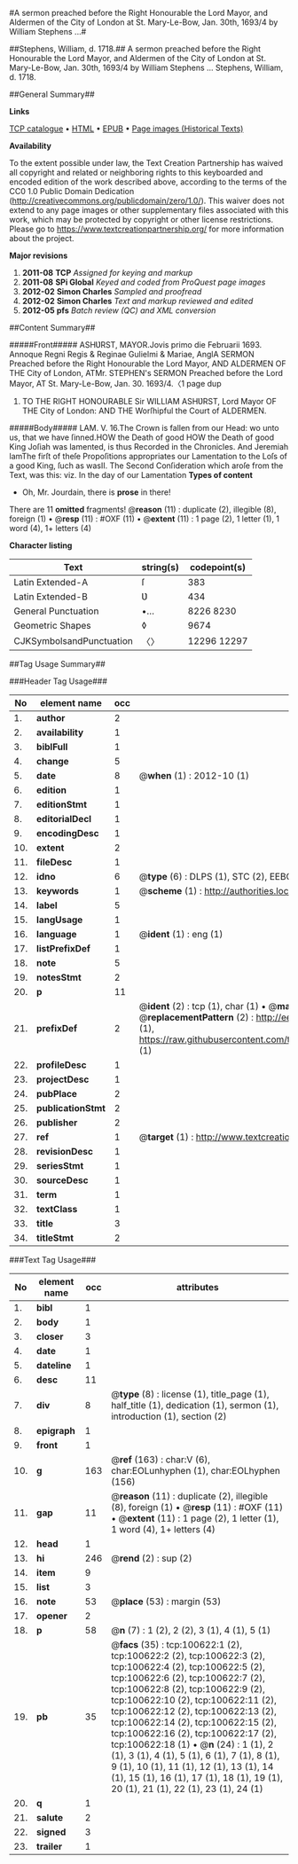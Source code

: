 #A sermon preached before the Right Honourable the Lord Mayor, and Aldermen of the City of London at St. Mary-Le-Bow, Jan. 30th, 1693/4 by William Stephens ...#

##Stephens, William, d. 1718.##
A sermon preached before the Right Honourable the Lord Mayor, and Aldermen of the City of London at St. Mary-Le-Bow, Jan. 30th, 1693/4 by William Stephens ...
Stephens, William, d. 1718.

##General Summary##

**Links**

[TCP catalogue](http://www.ota.ox.ac.uk/tcp/)  • 
[HTML](http://tei.it.ox.ac.uk/tcp/Texts-HTML/free/A61/A61461.html)  • 
[EPUB](http://tei.it.ox.ac.uk/tcp/Texts-EPUB/free/A61/A61461.epub) • 
[Page images (Historical Texts)](https://historicaltexts.jisc.ac.uk/eebo-13589064e)

**Availability**

To the extent possible under law, the Text Creation Partnership has waived all copyright and related or neighboring rights to this keyboarded and encoded edition of the work described above, according to the terms of the CC0 1.0 Public Domain Dedication (http://creativecommons.org/publicdomain/zero/1.0/). This waiver does not extend to any page images or other supplementary files associated with this work, which may be protected by copyright or other license restrictions. Please go to https://www.textcreationpartnership.org/ for more information about the project.

**Major revisions**

1. __2011-08__ __TCP__ *Assigned for keying and markup*
1. __2011-08__ __SPi Global__ *Keyed and coded from ProQuest page images*
1. __2012-02__ __Simon Charles__ *Sampled and proofread*
1. __2012-02__ __Simon Charles__ *Text and markup reviewed and edited*
1. __2012-05__ __pfs__ *Batch review (QC) and XML conversion*

##Content Summary##

#####Front#####
ASHƲRST, MAYOR.Jovis primo die Februarii 1693. Annoque Regni Regis & Reginae Gulielmi & Mariae, AnglA SERMON Preached before the Right Honourable the Lord Mayor, AND ALDERMEN OF THE City of London, ATMr. STEPHEN's SERMON Preached before the Lord Mayor, AT St. Mary-Le-Bow, Jan. 30. 1693/4.〈1 page dup
1. TO THE RIGHT HONOURABLE Sir WILLIAM ASHƲRST, Lord Mayor OF THE City of London: AND THE Worſhipful the Court of ALDERMEN.

#####Body#####
LAM. V. 16.The Crown is fallen from our Head: wo unto us, that we have ſinned.HOW the Death of good HOW the Death of good King Joſiah was lamented, is thus Recorded in the Chronicles. And Jeremiah lamThe firſt of theſe Propoſitions appropriates our Lamentation to the Loſs of a good King, ſuch as wasII. The Second Conſideration which aroſe from the Text, was this: viz. In the day of our Lamentation
**Types of content**

  * Oh, Mr. Jourdain, there is **prose** in there!

There are 11 **omitted** fragments! 
 @__reason__ (11) : duplicate (2), illegible (8), foreign (1)  •  @__resp__ (11) : #OXF (11)  •  @__extent__ (11) : 1 page (2), 1 letter (1), 1 word (4), 1+ letters (4)

**Character listing**


|Text|string(s)|codepoint(s)|
|---|---|---|
|Latin Extended-A|ſ|383|
|Latin Extended-B|Ʋ|434|
|General Punctuation|•…|8226 8230|
|Geometric Shapes|◊|9674|
|CJKSymbolsandPunctuation|〈〉|12296 12297|

##Tag Usage Summary##

###Header Tag Usage###

|No|element name|occ|attributes|
|---|---|---|---|
|1.|__author__|2||
|2.|__availability__|1||
|3.|__biblFull__|1||
|4.|__change__|5||
|5.|__date__|8| @__when__ (1) : 2012-10 (1)|
|6.|__edition__|1||
|7.|__editionStmt__|1||
|8.|__editorialDecl__|1||
|9.|__encodingDesc__|1||
|10.|__extent__|2||
|11.|__fileDesc__|1||
|12.|__idno__|6| @__type__ (6) : DLPS (1), STC (2), EEBO-CITATION (1), OCLC (1), VID (1)|
|13.|__keywords__|1| @__scheme__ (1) : http://authorities.loc.gov/ (1)|
|14.|__label__|5||
|15.|__langUsage__|1||
|16.|__language__|1| @__ident__ (1) : eng (1)|
|17.|__listPrefixDef__|1||
|18.|__note__|5||
|19.|__notesStmt__|2||
|20.|__p__|11||
|21.|__prefixDef__|2| @__ident__ (2) : tcp (1), char (1)  •  @__matchPattern__ (2) : ([0-9\-]+):([0-9IVX]+) (1), (.+) (1)  •  @__replacementPattern__ (2) : http://eebo.chadwyck.com/downloadtiff?vid=$1&page=$2 (1), https://raw.githubusercontent.com/textcreationpartnership/Texts/master/tcpchars.xml#$1 (1)|
|22.|__profileDesc__|1||
|23.|__projectDesc__|1||
|24.|__pubPlace__|2||
|25.|__publicationStmt__|2||
|26.|__publisher__|2||
|27.|__ref__|1| @__target__ (1) : http://www.textcreationpartnership.org/docs/. (1)|
|28.|__revisionDesc__|1||
|29.|__seriesStmt__|1||
|30.|__sourceDesc__|1||
|31.|__term__|1||
|32.|__textClass__|1||
|33.|__title__|3||
|34.|__titleStmt__|2||


###Text Tag Usage###

|No|element name|occ|attributes|
|---|---|---|---|
|1.|__bibl__|1||
|2.|__body__|1||
|3.|__closer__|3||
|4.|__date__|1||
|5.|__dateline__|1||
|6.|__desc__|11||
|7.|__div__|8| @__type__ (8) : license (1), title_page (1), half_title (1), dedication (1), sermon (1), introduction (1), section (2)|
|8.|__epigraph__|1||
|9.|__front__|1||
|10.|__g__|163| @__ref__ (163) : char:V (6), char:EOLunhyphen (1), char:EOLhyphen (156)|
|11.|__gap__|11| @__reason__ (11) : duplicate (2), illegible (8), foreign (1)  •  @__resp__ (11) : #OXF (11)  •  @__extent__ (11) : 1 page (2), 1 letter (1), 1 word (4), 1+ letters (4)|
|12.|__head__|1||
|13.|__hi__|246| @__rend__ (2) : sup (2)|
|14.|__item__|9||
|15.|__list__|3||
|16.|__note__|53| @__place__ (53) : margin (53)|
|17.|__opener__|2||
|18.|__p__|58| @__n__ (7) : 1 (2), 2 (2), 3 (1), 4 (1), 5 (1)|
|19.|__pb__|35| @__facs__ (35) : tcp:100622:1 (2), tcp:100622:2 (2), tcp:100622:3 (2), tcp:100622:4 (2), tcp:100622:5 (2), tcp:100622:6 (2), tcp:100622:7 (2), tcp:100622:8 (2), tcp:100622:9 (2), tcp:100622:10 (2), tcp:100622:11 (2), tcp:100622:12 (2), tcp:100622:13 (2), tcp:100622:14 (2), tcp:100622:15 (2), tcp:100622:16 (2), tcp:100622:17 (2), tcp:100622:18 (1)  •  @__n__ (24) : 1 (1), 2 (1), 3 (1), 4 (1), 5 (1), 6 (1), 7 (1), 8 (1), 9 (1), 10 (1), 11 (1), 12 (1), 13 (1), 14 (1), 15 (1), 16 (1), 17 (1), 18 (1), 19 (1), 20 (1), 21 (1), 22 (1), 23 (1), 24 (1)|
|20.|__q__|1||
|21.|__salute__|2||
|22.|__signed__|3||
|23.|__trailer__|1||

